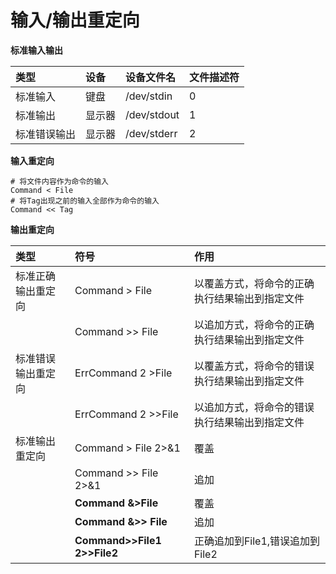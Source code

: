 # 输入/输出重定向

**标准输入输出**

| 类型 | 设备 | 设备文件名 | 文件描述符 |
| :--- | :--- | :--- | :--- |
| 标准输入 | 键盘 | /dev/stdin | 0 |
| 标准输出 | 显示器 | /dev/stdout | 1 |
| 标准错误输出 | 显示器 | /dev/stderr | 2 |

**输入重定向**

```
# 将文件内容作为命令的输入
Command < File
# 将Tag出现之前的输入全部作为命令的输入
Command << Tag
```

**输出重定向**

| 类型 | 符号 | 作用 |
| :--- | :--- | :--- |
| 标准正确输出重定向 | Command &gt;   File | 以覆盖方式，将命令的正确执行结果输出到指定文件 |
|  | Command &gt;&gt; File | 以追加方式，将命令的正确执行结果输出到指定文件 |
| 标准错误输出重定向 | ErrCommand 2   &gt;File | 以覆盖方式，将命令的错误执行结果输出到指定文件 |
|  | ErrCommand 2 &gt;&gt;File | 以追加方式，将命令的错误执行结果输出到指定文件 |
| 标准输出重定向 | Command &gt;   File 2&gt;&1 | 覆盖 |
|  | Command &gt;&gt; File 2&gt;&1 | 追加 |
|  | **Command &&gt;File** | 覆盖 |
|  | **Command &&gt;&gt; File** | 追加 |
|  | **Command&gt;&gt;File1 2&gt;&gt;File2** | 正确追加到File1,错误追加到File2 |
